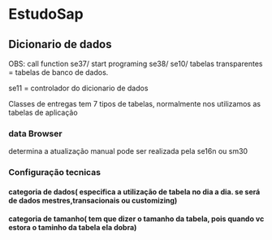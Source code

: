 # EstudoSap

## Dicionario de dados

OBS: call function se37/ start programing se38/ se10/ tabelas transparentes = tabelas de banco de dados.

se11 = controlador do dicionario de dados

Classes de entregas tem 7 tipos de tabelas, normalmente nos utilizamos as tabelas de aplicação

### data Browser

determina a atualização manual pode ser realizada pela se16n ou sm30

### Configuração tecnicas

#### categoria de dados( especifica a utilização de tabela no dia a dia. se será de dados mestres,transacionais ou customizing)


#### categoria de tamanho( tem que dizer o tamanho da tabela, pois quando vc estora o taminho da tabela ela dobra)
